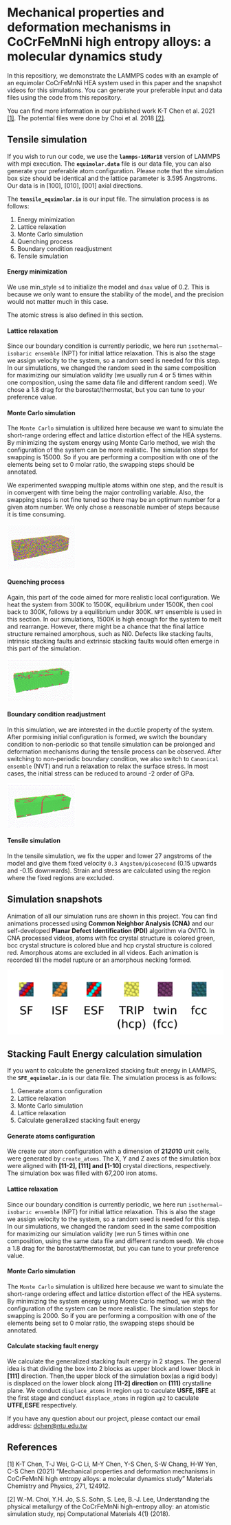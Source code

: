 # Mechanical properties and deformation mechanisms in CoCrFeMnNi high entropy alloys: a molecular dynamics study 
In this repositiory, we demonstrate the LAMMPS codes with an example of an equimolar CoCrFeMnNi HEA system used in this paper and the snapshot videos for this simulations. You can generate your preferable input and data files using the code from this repository. 

You can find more information in our published work K-T Chen et al. 2021 [[1]](#1). The potential files were done by Choi et al. 2018 [[2]](#2).

## Tensile simulation
If you wish to run our code, we use the **`lammps-16Mar18`** version of LAMMPS with mpi execution.
The **`equimolar.data`** file is our data file, you can also generate your preferable atom configuration. Please note that the simulation box size should be identical and the lattice parameter is 3.595 Angstroms. Our data is in [100], [010], [001] axial directions.

The **`tensile_equimolar.in`** is our input file. The simulation process is as follows:
1. Energy minimization
2. Lattice relaxation
3. Monte Carlo simulation
4. Quenching process
5. Boundary condition readjustment
6. Tensile simulation

#### Energy minimization
We use min_style `sd` to initialize the model and `dnax` value of 0.2. This is because we only want to ensure the stability of the model, and the precision would not matter much in this case.

The atomic stress is also defined in this section.

#### Lattice relaxation
Since our boundary condition is currently periodic, we here run `isothermal–isobaric ensemble` (NPT) for initial lattice relaxation. This is also the stage we assign velocity to the system, so a random seed is needed for this step. In our simulations, we changed the random seed in the same composition for maximizing our simulation validity (we usually run 4 or 5 times within one composition, using the same data file and different random seed). We chose a 1.8 drag for the barostat/thermostat, but you can tune to your preference value.

#### Monte Carlo simulation
The `Monte Carlo` simulation is ultilized here because we want to simulate the short-range ordering effect and lattice distortion effect of the HEA systems. By minimizing the system energy using Monte Carlo method, we wish the configuration of the system can be more realistic. The simulation steps for swapping is 15000. So if you are performing a composition with one of the elements being set to 0 molar ratio, the swapping steps should be annotated.

We experimented swapping multiple atoms within one step, and the result is in convergent with time being the major controlling variable. Also, the swapping steps is not fine tuned so there may be an optimum number for a given atom number. We only chose a reasonable number of steps because it is time consuming.

![](https://github.com/CMMAI-KTChen/Defect-evolution-of-HEA/blob/master/pic/MonteCarlo.gif)

#### Quenching process
Again, this part of the code aimed for more realistic local configuration. We heat the system from 300K to 1500K, equilibrium under 1500K, then cool back to 300K, follows by a equilibrium under 300K. `NPT` ensemble is used in this section. In our simulations, 1500K is high enough for the system to melt and rearrange. However, there might be a chance that the final lattice structure remained amorphous, such as Ni0. Defects like stacking faults, intrinsic stacking faults and extrinsic stacking faults would often emerge in this part of the simulation.

![](https://github.com/CMMAI-KTChen/Defect-evolution-of-HEA/blob/master/pic/quenching.gif)

#### Boundary condition readjustment
In this simulation, we are interested in the ductile property of the system. After pormising initial configuration is formed, we switch the boundary condition to non-periodic so that tensile simulation can be prolonged and deformation mechanisms during the tensile process can be observed. After switching to non-periodic boundary condition, we also switch to `Canonical ensemble` (NVT) and run a relaxation to relax the surface stress. In most cases, the initial stress can be reduced to around -2 order of GPa.

![](https://github.com/CMMAI-KTChen/Defect-evolution-of-HEA/blob/master/pic/lattice_relaxation.gif)

#### Tensile simulation
In the tensile simulation, we fix the upper and lower 27 angstroms of the model and give them fixed velocity `0.3 Angstom/picosecond` (0.15 upwards and -0.15 downwards). Strain and stress are calculated using the region where the fixed regions are excluded.

## Simulation snapshots
Animation of all our simulation runs are shown in this project. You can find animations processed using **Common Neighbor Analysis (CNA)** and our self-developed **Planar Defect Identification (PDI)** algorithm via OVITO. In CNA processed videos, atoms with fcc crystal structure is colored green, bcc crystal structure is colored blue and hcp crystal structure is colored red. Amorphous atoms are excluded in all videos. Each animation is recorded till the model rupture or an amorphous necking formed.

![image](https://github.com/CMMAI-KTChen/Defect-evolution-of-HEA/blob/master/pic/legends_PDI.png)

## Stacking Fault Energy calculation simulation
If you want to calculate the generalized stacking fault energy in LAMMPS, the **`SFE_equimolar.in`** is our data file. The simulation process is as follows:
1. Generate atoms configuration
2. Lattice relaxation
3. Monte Carlo simulation
4. Lattice relaxation
5. Calculate generalized stacking fault energy

#### Generate atoms configuration
We create our atom configuration with a dimension of **21*20*10** unit cells, were generated by `create_atoms`. The X, Y and Z axes of the simulation box were aligned with **[11-2], [111] and [1-10]** crystal directions, respectively. The simulation box was filled with 67,200 iron atoms.

#### Lattice relaxation
Since our boundary condition is currently periodic, we here run `isothermal–isobaric ensemble` (NPT) for initial lattice relaxation. This is also the stage we assign velocity to the system, so a random seed is needed for this step. In our simulations, we changed the random seed in the same composition for maximizing our simulation validity (we run 5 times within one composition, using the same data file and different random seed). We chose a 1.8 drag for the barostat/thermostat, but you can tune to your preference value.

#### Monte Carlo simulation
The `Monte Carlo` simulation is ultilized here because we want to simulate the short-range ordering effect and lattice distortion effect of the HEA systems. By minimizing the system energy using Monte Carlo method, we wish the configuration of the system can be more realistic. The simulation steps for swapping is 2000. So if you are performing a composition with one of the elements being set to 0 molar ratio, the swapping steps should be annotated.

#### Calculate stacking fault energy
We calculate the generalized stacking fault energy in 2 stages. The general idea is that dividing the box into 2 blocks as upper block and lower block in **[111]** direction. Then,the upper block of the simulation box(as a rigid body) is displaced on the lower block along **[11-2] direction** on **(111)** crystalline plane. We conduct `displace_atoms` in region `up1` to caculate **USFE, ISFE** at the first stage and conduct `displace_atoms` in region `up2` to caculate **UTFE,ESFE** respectively. 




If you have any question about our project, please contact our email address: dchen@ntu.edu.tw


## References
<a id="1">[1]</a> 
K-T Chen, T-J Wei, G-C Li, M-Y Chen, Y-S Chen, S-W Chang, H-W Yen, C-S Chen (2021) “Mechanical properties and deformation mechanisms in CoCrFeMnNi high entropy alloys: a molecular dynamics study” Materials Chemistry and Physics, 271, 124912.

<a id="2">[2]</a> 
W.-M. Choi, Y.H. Jo, S.S. Sohn, S. Lee, B.-J. Lee, Understanding the physical metallurgy of the CoCrFeMnNi high-entropy alloy: an atomistic simulation study, npj Computational Materials 4(1) (2018).


